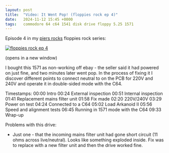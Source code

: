 ```yaml
---
layout: post
title:  "Video: It Went Pop! (floppies rock ep 4)"
date:   2024-11-12 15:45 +0000
tags:   commodore 64 c64 1541 disk drive floppy 5.25 1571
---
```


Episode 4 in my [piers rocks](https://youtube.com/@piers_rocks) floppies rock series:

[![floppies rock ep 4](https://img.youtube.com/vi/wuxZIVp5mZE/0.jpg)](https://www.youtube.com/watch?v=wuxZIVp5mZE)

(opens in a new window)

I bought this 1571 as non-working off ebay - the seller said it had powered on just fine, and two minutes later went pop.  In the process of fixing it I discover different points to connect neutral to on the PCB for 220V and 240V and operate it in double-sided mode with the C64.

Timestamps:
00:00 Intro
00:24 External inspection
00:51 Internal inspection
01:41 Replacement mains filter unit
01:58 Fix made
02:20 220V/240V
03:29 Power on test
04:24 Connected to a C64
05:02 Load Arkanoid II
05:56 Speed and alignment tests
06:45 Running in 1571 mode with the C64
09:33 Wrap-up

Problems with this drive:
- Just one - that the incoming mains filter unit had gone short circuit (11 ohms across live/neutral).  Looks like something exploded inside.  Fix was to replace with a new filter unit and then the drive worked fine.
